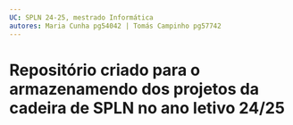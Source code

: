 ```yaml
---
UC: SPLN 24-25, mestrado Informática
autores: Maria Cunha pg54042 | Tomás Campinho pg57742
---
```


# Repositório criado para o armazenamendo dos projetos da cadeira de SPLN no ano letivo 24/25